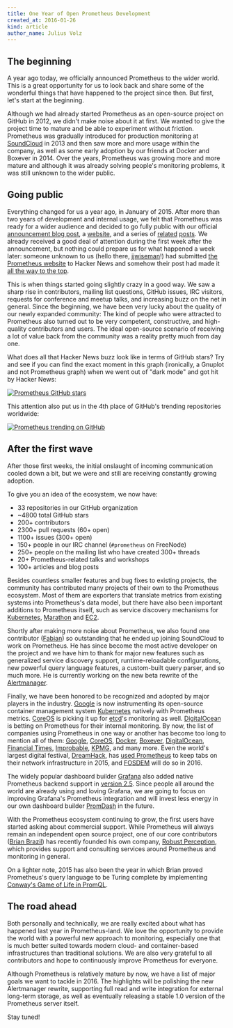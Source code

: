 ```yaml
---
title: One Year of Open Prometheus Development
created_at: 2016-01-26
kind: article
author_name: Julius Volz
---
```


## The beginning

A year ago today, we officially announced Prometheus to the wider world. This
is a great opportunity for us to look back and share some of the wonderful
things that have happened to the project since then. But first, let's start at
the beginning.

Although we had already started Prometheus as an open-source project on GitHub in
2012, we didn't make noise about it at first. We wanted to give the project
time to mature and be able to experiment without friction. Prometheus was
gradually introduced for production monitoring at
[SoundCloud](https://soundcloud.com/) in 2013 and then saw more and more
usage within the company, as well as some early adoption by our friends at
Docker and Boxever in 2014. Over the years, Prometheus was growing more and
more mature and although it was already solving people's monitoring problems,
it was still unknown to the wider public.

<!-- more -->

## Going public

Everything changed for us a year ago, in January of 2015. After more than two
years of development and internal usage, we felt that Prometheus was ready for
a wider audience and decided to go fully public with our official [announcement
blog post](https://developers.soundcloud.com/blog/prometheus-monitoring-at-soundcloud),
a [website](https://prometheus.io/), and a series of
[related](http://www.boxever.com/tags/monitoring)
[posts](http://5pi.de/2015/01/26/monitor-docker-containers-with-prometheus/).
We already received a good deal of attention during the first week after the
announcement, but nothing could prepare us for what happened a week later:
someone unknown to us (hello there,
[jjwiseman](https://news.ycombinator.com/user?id=jjwiseman)!) had submitted
[the Prometheus website](https://prometheus.io/) to Hacker News and somehow their
post had made it [all the way to the top](https://news.ycombinator.com/item?id=8995696).

This is when things started going slightly crazy in a good way. We saw a sharp
rise in contributors, mailing list questions, GitHub issues, IRC visitors,
requests for conference and meetup talks, and increasing buzz on the net in
general. Since the beginning, we have been very lucky about the quality of our
newly expanded community: The kind of people who were attracted to Prometheus
also turned out to be very competent, constructive, and high-quality
contributors and users. The ideal open-source scenario of receiving a lot of
value back from the community was a reality pretty much from day one.

What does all that Hacker News buzz look like in terms of GitHub stars? Try and
see if you can find the exact moment in this graph (ironically, a Gnuplot and
not Prometheus graph) when we went out of "dark mode" and got hit by Hacker
News:

[![Prometheus GitHub stars](/assets/prometheus_github_stars.png)](/assets/prometheus_github_stars.png)

This attention also put us in the 4th place of GitHub's trending repositories
worldwide:

[![Prometheus trending on GitHub](/assets/prometheus_github_trending.png)](/assets/prometheus_github_trending.png)

## After the first wave

After those first weeks, the initial onslaught of incoming communication cooled
down a bit, but we were and still are receiving constantly growing adoption.

To give you an idea of the ecosystem, we now have:

- 33 repositories in our GitHub organization
- ~4800 total GitHub stars
- 200+ contributors
- 2300+ pull requests (60+ open)
- 1100+ issues (300+ open)
- 150+ people in our IRC channel (`#prometheus` on FreeNode)
- 250+ people on the mailing list who have created 300+ threads
- 20+ Prometheus-related talks and workshops
- 100+ articles and blog posts

Besides countless smaller features and bug fixes to existing projects, the
community has contributed many projects of their own to the Prometheus
ecosystem. Most of them are exporters that translate metrics from existing
systems into Prometheus's data model, but there have also been important
additions to Prometheus itself, such as service discovery mechanisms for
[Kubernetes](http://kubernetes.io/),
[Marathon](https://mesosphere.github.io/marathon/) and
[EC2](http://aws.amazon.com/ec2/).

Shortly after making more noise about Prometheus, we also found one contributor
([Fabian](https://github.com/fabxc)) so outstanding that he ended up joining
SoundCloud to work on Prometheus. He has since become the most active developer
on the project and we have him to thank for major new features such as
generalized service discovery support, runtime-reloadable configurations, new
powerful query language features, a custom-built query parser, and so much
more. He is currently working on the new beta rewrite of the
[Alertmanager](https://github.com/prometheus/alertmanager).

Finally, we have been honored to be recognized and adopted by major players in
the industry. [Google](https://www.google.com) is now instrumenting its open-source
container management system [Kubernetes](http://kubernetes.io/) natively with
Prometheus metrics. [CoreOS](https://coreos.com/) is picking it up for
[etcd](https://coreos.com/etcd/)'s monitoring as well. [DigitalOcean](https://www.digitalocean.com/) is betting on Prometheus for their
internal monitoring. By now, the list of companies using Prometheus in one way
or another has become too long to mention all of them:
[Google](https://www.google.com),
[CoreOS](https://coreos.com/), [Docker](https://docker.com),
[Boxever](http://www.boxever.com/),
[DigitalOcean](https://www.digitalocean.com/), [Financial Times](http://www.ft.com/),
[Improbable](http://improbable.io/), [KPMG](https://www.kpmg.com), and many more.
Even the world's largest digital festival,
[DreamHack](https://www.dreamhack.se), has [used
Prometheus](/blog/2015/06/24/monitoring-dreamhack/) to keep
tabs on their network infrastructure in 2015, and
[FOSDEM](https://fosdem.org/2016/) will do so in 2016.

The widely popular dashboard builder [Grafana](http://grafana.org/) also added
native Prometheus backend support in [version
2.5](http://grafana.org/blog/2015/10/28/Grafana-2-5-Released.html). Since
people all around the world are already using and loving Grafana, we are going
to focus on improving Grafana's Prometheus integration and will invest
less energy in our own dashboard builder
[PromDash](https://github.com/prometheus/promdash) in the future.

With the Prometheus ecosystem continuing to grow, the first users have started
asking about commercial support. While Prometheus will always remain an
independent open source project, one of our core contributors ([Brian
Brazil](https://github.com/brian-brazil)) has recently founded his own company,
[Robust Perception](https://www.robustperception.io/), which provides support
and consulting services around Prometheus and monitoring in general.

On a lighter note, 2015 has also been the year in which Brian proved Prometheus's query
language to be Turing complete by implementing
[Conway's Game of Life in PromQL](https://www.robustperception.io/conways-life-in-prometheus/).

## The road ahead

Both personally and technically, we are really excited about what has happened
last year in Prometheus-land. We love the opportunity to provide the world with
a powerful new approach to monitoring, especially one that is much better
suited towards modern cloud- and container-based infrastructures than
traditional solutions. We are also very grateful to all contributors and
hope to continuously improve Prometheus for everyone.

Although Prometheus is relatively mature by now, we have a list of major goals
we want to tackle in 2016. The highlights will be polishing the new
Alertmanager rewrite, supporting full read and write integration for external
long-term storage, as well as eventually releasing a stable 1.0 version of the
Prometheus server itself.

Stay tuned!
